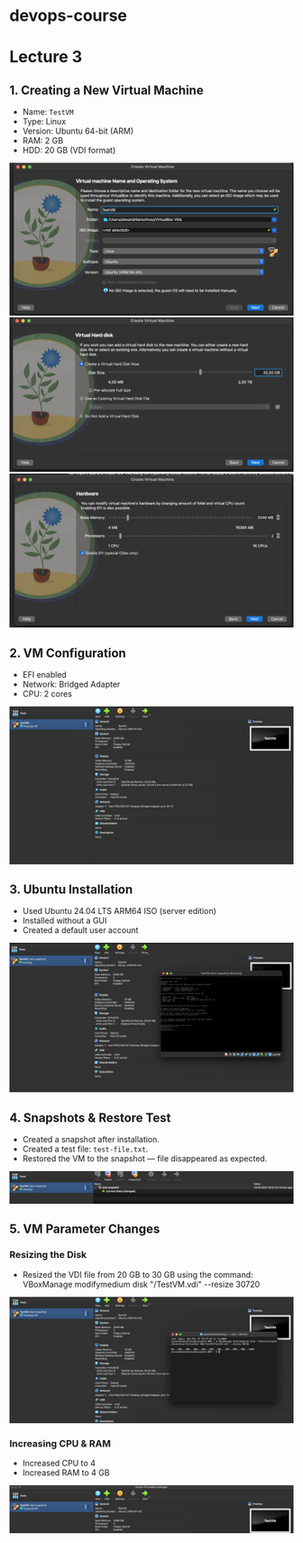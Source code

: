 # devops-course

# Lecture 3

## 1. Creating a New Virtual Machine

- Name: `TestVM`
- Type: Linux
- Version: Ubuntu 64-bit (ARM)
- RAM: 2 GB
- HDD: 20 GB (VDI format)

![creating1.png](screenshots/creating1.png)
![creating2.png](screenshots/creating2.png)
![creating3.png](screenshots/creating3.png)

## 2. VM Configuration

- EFI enabled
- Network: Bridged Adapter
- CPU: 2 cores

![config.png](screenshots/config.png)

## 3. Ubuntu Installation

- Used Ubuntu 24.04 LTS ARM64 ISO (server edition)
- Installed without a GUI
- Created a default user account

![ubuntu-installation.png](screenshots/ubuntu-installation.png)

## 4. Snapshots & Restore Test

- Created a snapshot after installation.
- Created a test file: `test-file.txt`.
- Restored the VM to the snapshot — file disappeared as expected.

![snapshot.png](screenshots/snapshot.png)

## 5. VM Parameter Changes

### Resizing the Disk

- Resized the VDI file from 20 GB to 30 GB using the command:
  VBoxManage modifymedium disk "<path>/TestVM.vdi" --resize 30720

![resizing.png](screenshots/resizing.png)

### Increasing CPU & RAM

- Increased CPU to 4
- Increased RAM to 4 GB

![cpu.png](screenshots/cpu.png)